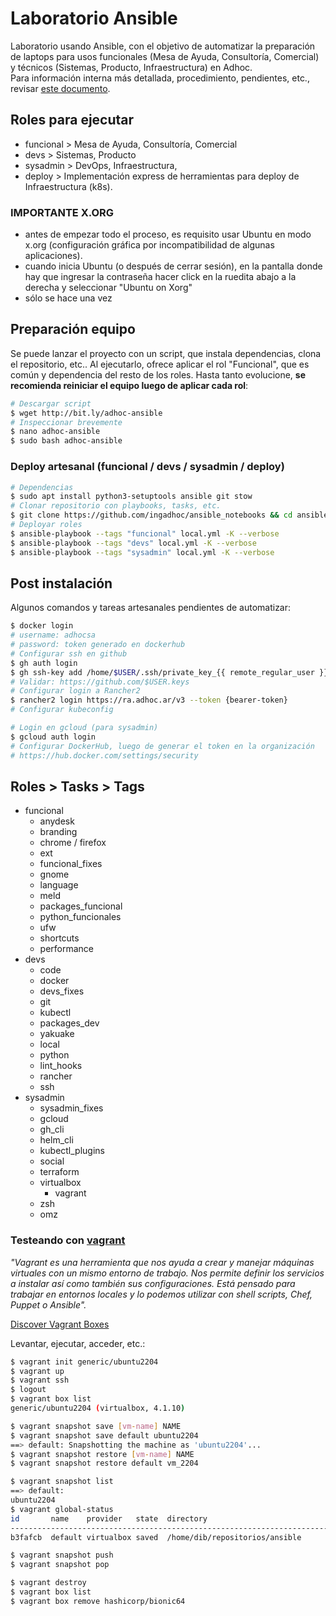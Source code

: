 # Laboratorio Ansible

Laboratorio usando Ansible, con el objetivo de automatizar la preparación de laptops para usos funcionales (Mesa de Ayuda, Consultoría, Comercial) y técnicos (Sistemas, Producto, Infraestructura) en Adhoc.  
Para información interna más detallada, procedimiento, pendientes, etc., revisar [este documento](https://docs.google.com/document/d/1TY5cQnNCOAxVRk4fFKHlBfWAa5qECUpH1jIjoCY0M4s/).

## Roles para ejecutar

- funcional > Mesa de Ayuda, Consultoría, Comercial
- devs > Sistemas, Producto
- sysadmin > DevOps, Infraestructura,
- deploy > Implementación express de herramientas para deploy de Infraestructura (k8s).

### IMPORTANTE X.ORG

- antes de empezar todo el proceso, es requisito usar Ubuntu en modo x.org (configuración gráfica por incompatibilidad de algunas aplicaciones).
- cuando inicia Ubuntu (o después de cerrar sesión), en la pantalla donde hay que ingresar la contraseña hacer click en la ruedita abajo a la derecha y seleccionar "Ubuntu on Xorg"
- sólo se hace una vez

## Preparación equipo

Se puede lanzar el proyecto con un script, que instala dependencias, clona el repositorio, etc.. Al ejecutarlo, ofrece aplicar el rol "Funcional", que es común y dependencia del resto de los roles. Hasta tanto evolucione, **se recomienda reiniciar el equipo luego de aplicar cada rol**:

```bash
# Descargar script
$ wget http://bit.ly/adhoc-ansible
# Inspeccionar brevemente
$ nano adhoc-ansible
$ sudo bash adhoc-ansible
```

### Deploy artesanal (funcional / devs / sysadmin / deploy)

```bash
# Dependencias
$ sudo apt install python3-setuptools ansible git stow
# Clonar repositorio con playbooks, tasks, etc.
$ git clone https://github.com/ingadhoc/ansible_notebooks && cd ansible ansible_notebooks
# Deployar roles
$ ansible-playbook --tags "funcional" local.yml -K --verbose
$ ansible-playbook --tags "devs" local.yml -K --verbose
$ ansible-playbook --tags "sysadmin" local.yml -K --verbose
```

## Post instalación

Algunos comandos y tareas artesanales pendientes de automatizar:

```bash
$ docker login
# username: adhocsa
# password: token generado en dockerhub
# Configurar ssh en github
$ gh auth login
$ gh ssh-key add /home/$USER/.ssh/private_key_{{ remote_regular_user }}.pub
# Validar: https://github.com/$USER.keys
# Configurar login a Rancher2
$ rancher2 login https://ra.adhoc.ar/v3 --token {bearer-token}
# Configurar kubeconfig

# Login en gcloud (para sysadmin)
$ gcloud auth login
# Configurar DockerHub, luego de generar el token en la organización
# https://hub.docker.com/settings/security
```

## Roles > Tasks > Tags

- funcional
  - anydesk
  - branding
  - chrome / firefox
  - ext
  - funcional_fixes
  - gnome
  - language
  - meld
  - packages_funcional
  - python_funcionales
  - ufw
  - shortcuts
  - performance
- devs
  - code
  - docker
  - devs_fixes
  - git
  - kubectl
  - packages_dev
  - yakuake
  - local
  - python
  - lint_hooks
  - rancher
  - ssh
- sysadmin
  - sysadmin_fixes
  - gcloud
  - gh_cli
  - helm_cli
  - kubectl_plugins
  - social
  - terraform
  - virtualbox
    - vagrant
  - zsh
  - omz

### Testeando con [vagrant](vagrantup.com)

_"Vagrant es una herramienta que nos ayuda a crear y manejar máquinas virtuales con un mismo entorno de trabajo. Nos permite definir los servicios a instalar así como también sus configuraciones. Está pensado para trabajar en entornos locales y lo podemos utilizar con shell scripts, Chef, Puppet o Ansible"._

[Discover Vagrant Boxes](https://app.vagrantup.com/boxes/search)

Levantar, ejecutar, acceder, etc.:

```sh
$ vagrant init generic/ubuntu2204
$ vagrant up
$ vagrant ssh
$ logout
$ vagrant box list
generic/ubuntu2204 (virtualbox, 4.1.10)

$ vagrant snapshot save [vm-name] NAME
$ vagrant snapshot save default ubuntu2204
==> default: Snapshotting the machine as 'ubuntu2204'...
$ vagrant snapshot restore [vm-name] NAME
$ vagrant snapshot restore default vm_2204

$ vagrant snapshot list
==> default:
ubuntu2204
$ vagrant global-status
id       name    provider   state  directory
-----------------------------------------------------------------------
b3fafcb  default virtualbox saved  /home/dib/repositorios/ansible

$ vagrant snapshot push
$ vagrant snapshot pop

$ vagrant destroy
$ vagrant box list
$ vagrant box remove hashicorp/bionic64
```
